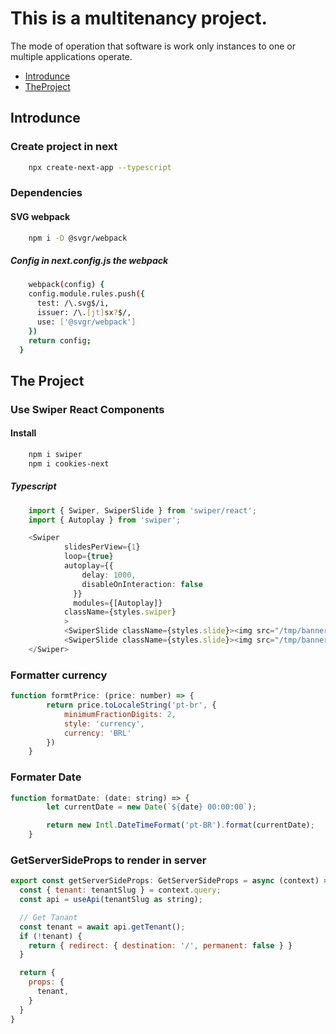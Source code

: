 # This is a multitenancy project.

<p>The mode of operation that software is work only instances to one or multiple applications operate.</p>

<p>

* [Introdunce](#Introdunce)
* [TheProject](#the-project)

</p>

## Introdunce

### Create project in next
```bash
    npx create-next-app --typescript
```

### Dependencies

#### SVG webpack
```bash
    npm i -D @svgr/webpack
```
##### Config in next.config.js the webpack
```bash
    webpack(config) {
    config.module.rules.push({
      test: /\.svg$/i,
      issuer: /\.[jt]sx?$/,
      use: ['@svgr/webpack']
    })
    return config;
  }
```

## The Project

### Use Swiper React Components

#### Install
```bash
    npm i swiper
    npm i cookies-next
```

##### Typescript

~~~typescript
    import { Swiper, SwiperSlide } from 'swiper/react';
    import { Autoplay } from 'swiper';

    <Swiper
            slidesPerView={1}
            loop={true}
            autoplay={{
                delay: 1000,
                disableOnInteraction: false
              }}
              modules={[Autoplay]}
            className={styles.swiper}
            >
            <SwiperSlide className={styles.slide}><img src="/tmp/banner1.png" alt=''/></SwiperSlide>
            <SwiperSlide className={styles.slide}><img src="/tmp/banner2.png" alt=''/></SwiperSlide>
    </Swiper>
~~~

### Formatter currency

~~~javascript
function formtPrice: (price: number) => {
        return price.toLocaleString('pt-br', {
            minimumFractionDigits: 2,
            style: 'currency',
            currency: 'BRL'
        })
    }
~~~

### Formater Date

~~~javascript
function formatDate: (date: string) => {
        let currentDate = new Date(`${date} 00:00:00`);

        return new Intl.DateTimeFormat('pt-BR').format(currentDate);
    }

~~~

### GetServerSideProps to render in server

~~~javascript
export const getServerSideProps: GetServerSideProps = async (context) => {
  const { tenant: tenantSlug } = context.query;
  const api = useApi(tenantSlug as string);

  // Get Tanant
  const tenant = await api.getTenant();
  if (!tenant) {
    return { redirect: { destination: '/', permanent: false } }
  }

  return {
    props: {
      tenant,
    }
  }
}
~~~